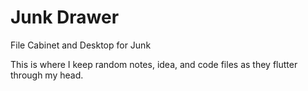 # Junk Drawer
File Cabinet and Desktop for Junk

This is where I keep random notes, idea, and code files as they flutter through my head.
